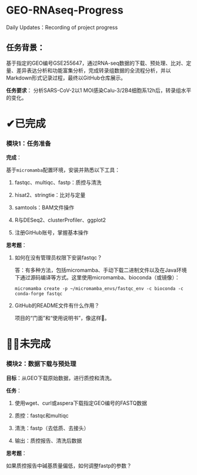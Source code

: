 # GEO-RNAseq-Progress
Daily Updates：Recording of project progress

## 任务背景：
基于指定的GEO编号GSE255647，通过RNA-seq数据的下载、预处理、比对、定量、差异表达分析和功能富集分析，完成转录组数据的全流程分析，并以Markdown形式记录过程，最终以GitHub仓库展示。

**任务要求**： 分析SARS-CoV-2以1 MOI感染Calu-3/2B4细胞系12h后，转录组水平的变化。

# ✔已完成
### 模块1：任务准备

**完成**：

基于`micromamba`配置环境，安装并熟悉以下工具：

1. fastqc、multiqc、fastp：质控与清洗

2. hisat2、stringtie：比对与定量

3. samtools：BAM文件操作

4. R与DESeq2、clusterProfiler、ggplot2

5. 注册GitHub账号，掌握基本操作

**思考题**：

1. 如何在没有管理员权限下安装fastqc？

   答：有多种方法，包括micromamba、手动下载二进制文件以及在Java环境下通过源码编译等方式。这里使用micromamba、bioconda（或镜像）：

   `micromamba create -p ~/micromamba_envs/fastqc_env -c bioconda -c conda-forge fastqc`

2. GitHub的README文件有什么作用？
   
   项目的“门面”和“使用说明书”，像这样👀。

# 🤷‍♀️未完成

### 模块2：数据下载与预处理

**目标**：从GEO下载原始数据，进行质控和清洗。

**任务**：

1. 使用wget、curl或aspera下载指定GEO编号的FASTQ数据

2. 质控：fastqc和multiqc

3. 清洗：fastp（去低质、去接头）

4. 输出：质控报告、清洗后数据

**思考题**：

如果质控报告中碱基质量偏低，如何调整fastp的参数？
